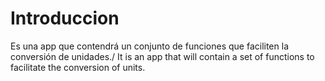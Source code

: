 # Introduccion
Es una app que contendrá un conjunto de funciones que faciliten la conversión de unidades./ It is an app that will contain a set of functions to facilitate the conversion of units.
